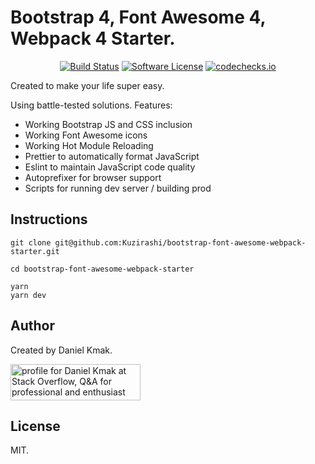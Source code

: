# Bootstrap 4, Font Awesome 4, Webpack 4 Starter.
<p align="center">
    <a href="https://travis-ci.com/Kuzirashi/bootstrap-font-awesome-webpack-starter"><img alt="Build Status" src="https://travis-ci.com/Kuzirashi/bootstrap-font-awesome-webpack-starter.svg?branch=master"></a>
    <a href="/package.json"><img alt="Software License" src="https://img.shields.io/badge/license-MIT-brightgreen.svg?style=flat-square"></a>
    <a href="https://codechecks.io"><img src="https://raw.githubusercontent.com/codechecks/docs/master/images/badges/badge-default.svg?sanitize=true" alt="codechecks.io"></a>
</p>


Created to make your life super easy.

Using battle-tested solutions. Features:
- Working Bootstrap JS and CSS inclusion
- Working Font Awesome icons
- Working Hot Module Reloading
- Prettier to automatically format JavaScript
- Eslint to maintain JavaScript code quality
- Autoprefixer for browser support
- Scripts for running dev server / building prod

## Instructions

```
git clone git@github.com:Kuzirashi/bootstrap-font-awesome-webpack-starter.git

cd bootstrap-font-awesome-webpack-starter

yarn
yarn dev
```

## Author

Created by Daniel Kmak.

<a href="https://stackoverflow.com/users/2166409/daniel-kmak">
  <img src="https://stackoverflow.com/users/flair/2166409.png" width="208" height="58" alt="profile for Daniel Kmak at Stack Overflow, Q&amp;A for professional and enthusiast programmers"
    title="profile for Daniel Kmak at Stack Overflow, Q&amp;A for professional and enthusiast programmers">
</a>

## License

MIT.